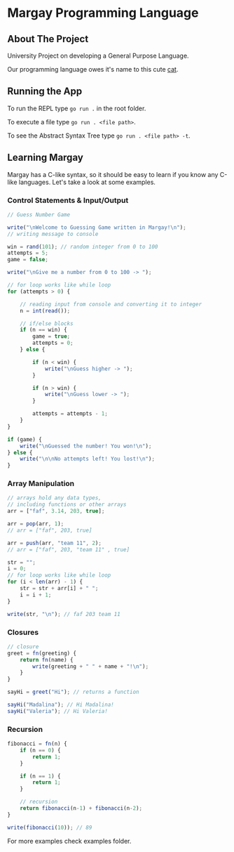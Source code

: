 # Margay Programming Language

## About The Project

University Project on developing a General Purpose Language.

Our programming language owes it's name to this cute [cat](https://en.wikipedia.org/wiki/Margay).

## Running the App

To run the REPL type `go run .` in the root folder.

To execute a file type `go run . <file path>`.

To see the Abstract Syntax Tree type `go run . <file path> -t`.

## Learning Margay

Margay has a C-like syntax, so it should be easy to learn if you know any C-like languages.
Let's take a look at some examples.

### Control Statements & Input/Output

```js
// Guess Number Game

write("\nWelcome to Guessing Game written in Margay!\n");
// writing message to console

win = rand(101); // random integer from 0 to 100
attempts = 5;
game = false;

write("\nGive me a number from 0 to 100 -> ");

// for loop works like while loop
for (attempts > 0) {

    // reading input from console and converting it to integer
    n = int(read());

    // if/else blocks
    if (n == win) {
        game = true;
        attempts = 0;
    } else {

        if (n < win) {
            write("\nGuess higher -> ");
        }

        if (n > win) {
            write("\nGuess lower -> ");
        }

        attempts = attempts - 1;
    }
}

if (game) {
    write("\nGuessed the number! You won!\n");
} else {
    write("\n\nNo attempts left! You lost!\n");
}
```

### Array Manipulation

```js
// arrays hold any data types,
// including functions or other arrays
arr = ["faf", 3.14, 203, true];

arr = pop(arr, 1);
// arr = ["faf", 203, true]

arr = push(arr, "team 11", 2);
// arr = ["faf", 203, "team 11" , true]

str = "";
i = 0;
// for loop works like while loop
for (i < len(arr) - 1) {
    str = str + arr[i] + " ";
    i = i + 1;
}

write(str, "\n"); // faf 203 team 11
```

### Closures

```js
// closure
greet = fn(greeting) {
    return fn(name) {
        write(greeting + " " + name + "!\n");
    }
}

sayHi = greet("Hi"); // returns a function

sayHi("Madalina"); // Hi Madalina!
sayHi("Valeria"); // Hi Valeria!
```

### Recursion

```js
fibonacci = fn(n) {
    if (n == 0) {
        return 1;
    }

    if (n == 1) {
        return 1;
    }

    // recursion
    return fibonacci(n-1) + fibonacci(n-2);
}

write(fibonacci(10)); // 89
```

For more examples check examples folder.
